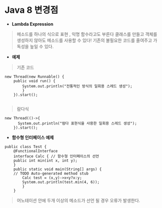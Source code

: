Java 8 변경점
============================
+ **Lambda Expression**
> 메소드를 하나의 식으로 표현 , 익명 함수라고도 부른다
> 클래스를 만들고 객체를 생성하지 않아도 메소드를 사용할 수 있다!
> 기존의 불필요한 코드를 줄여주고 가독성을 높일 수 있다.

+ **예제**
> 기존 코드
<pre><code>new Thread(new Runnable() {
    public void run() {
        System.out.println("전통적인 방식의 일회용 스레드 생성");
        }
    }).start();
    </code></pre>
> 람다식
<pre><code>new Thread(()->{
      System.out.println("람다 표현식을 사용한 일회용 스레드 생성");
    }).start();
</code></pre>
+ **함수형 인터페이스 예제**
>
~~~
public class Test {
	@FunctionalInterface
	interface Calc { // 함수형 인터페이스의 선언
	public int min(int x, int y);
	}	
	public static void main(String[] args) {
	// TODO Auto-generated method stub
		Calc test = (x,y)->x<y?x:y;
		System.out.println(test.min(4, 6));
		}
	}
~~~
> 어노테이션 안에 두개 이상의 메소드가 선언 될 경우 오류가 발생한다.

